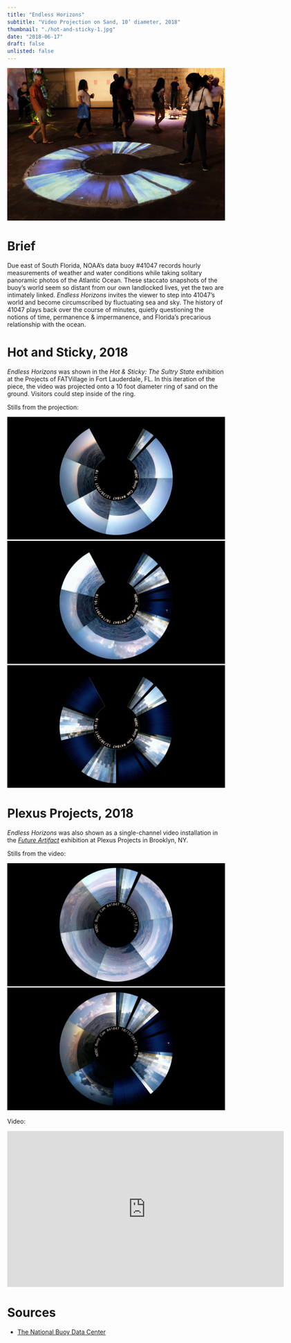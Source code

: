 ```yaml
---
title: "Endless Horizons"
subtitle: "Video Projection on Sand, 10’ diameter, 2018"
thumbnail: "./hot-and-sticky-1.jpg"
date: "2018-06-17"
draft: false
unlisted: false
---
```


![](hot-and-sticky-1.jpg)

# Brief

Due east of South Florida, NOAA’s data buoy #41047 records hourly measurements of weather and water conditions while taking solitary panoramic photos of the Atlantic Ocean. These staccato snapshots of the buoy’s world seem so distant from our own landlocked lives, yet the two are intimately linked. _Endless Horizons_ invites the viewer to step into 41047’s world and become circumscribed by fluctuating sea and sky. The history of 41047 plays back over the course of minutes, quietly questioning the notions of time, permanence & impermanence, and Florida’s precarious relationship with the ocean.

# Hot and Sticky, 2018

_Endless Horizons_ was shown in the _Hot & Sticky: The Sultry State_ exhibition at the Projects of FATVillage in Fort Lauderdale, FL. In this iteration of the piece, the video was projected onto a 10 foot diameter ring of sand on the ground. Visitors could step inside of the ring.

Stills from the projection:

![](video-stills/sticky-4.png)
![](video-stills/sticky-3.png)
![](video-stills/sticky-6.png)

# Plexus Projects, 2018

_Endless Horizons_ was also shown as a single-channel video installation in the [_Future Artifact_](http://www.plexusprojects.org/programming/2018-future-artifact-creative-tech-week) exhibition at Plexus Projects in Brooklyn, NY.

Stills from the video:

![](video-stills/plexus-1.png)
![](video-stills/plexus-3.png)

Video:

<iframe src="https://player.vimeo.com/video/267351350" width="640" height="360" frameborder="0" webkitallowfullscreen mozallowfullscreen allowfullscreen></iframe>

# Sources

- [The National Buoy Data Center](http://www.ndbc.noaa.gov/buoycams.shtml)
